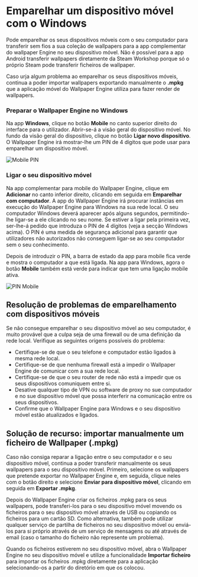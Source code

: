 # Emparelhar um dispositivo móvel com o Windows

Pode emparelhar os seus dispositivos móveis com o seu computador para transferir sem fios a sua coleção de wallpapers para a app complementar do wallpaper Engine no seu dispositivo móvel. Não é possível para a app Android transferir wallpapers diretamente da Steam Workshop porque só o próprio Steam pode transferir ficheiros de wallpaper.

Caso urja algum problema ao emparelhar os seus dispositivos móveis, continua a poder importar wallpapers exportando manualmente o **.mpkg** que a aplicação móvel do Wallpaper Engine utiliza para fazer render de wallpapers.

### Preparar o Wallpaper Engine no Windows

Na app **Windows**, clique no botão **Mobile** no canto superior direito do interface para o utilizador. Abrir-se-á a visão geral do dispositivo móvel. No fundo da visão geral do dispositivo, clique no botão **Ligar novo dispositivo**. O Wallpaper Engine irá mostrar-lhe um PIN de 4 dígitos que pode usar para emparelhar um dispositivo móvel.

![Mobile PIN](/img/faq/mobile_pin.gif)

### Ligar o seu dispositivo móvel

Na app complementar para mobile do Wallpaper Engine, clique em **Adicionar** no canto inferior direito, clicando em seguida em **Emparelhar com computador**. A app do Wallpaper Engine irá procurar instâncias em execução do Wallpaper Engine para Windows na sua rede local. O seu computador Windows deverá aparecer após alguns segundos, permitindo-lhe ligar-se a ele clicando no seu nome. Se estiver a ligar pela primeira vez, ser-lhe-á pedido que introduza o PIN de 4 dígitos (veja a secção Windows acima). O PIN é uma medida de segurança adicional para garantir que utilizadores não autorizados não conseguem ligar-se ao seu computador sem o seu conhecimento.

Depois de introduzir o PIN, a barra de estado da app para mobile fica verde e mostra o computador a que está ligada. Na app para Windows, agora o botão **Mobile** também está verde para indicar que tem uma ligação mobile ativa.

![PIN Mobile](/img/faq/mobile_pair.gif)

## Resolução de problemas de emparelhamento com dispositivos móveis

Se não consegue emparelhar o seu dispositivo móvel ao seu computador, é muito provável que a culpa seja de uma firewall ou de uma definição da rede local. Verifique as seguintes origens possíveis do problema:

* Certifique-se de que o seu telefone e computador estão ligados à mesma rede local.
* Certifique-se de que nenhuma firewall está a impedir o Wallpaper Engine de comunicar com a sua rede local.
* Certifique-se de que o seu router de rede não está a impedir que os seus dispositivos comuniquem entre si.
* Desative qualquer tipo de VPN ou software de proxy no sue computador e no sue dispositivo móvel que possa interferir na comunicação entre os seus dispositivos.
* Confirme que o Wallpaper Engine para Windows e o seu dispositivo móvel estão atualizados e ligados.

## Solução de recurso: importar manualmente um ficheiro de Wallpaper (.mpkg)

Caso não consiga reparar a ligação entre o seu computador e o seu dispositivo móvel, continua a poder transferir manualmente os seus wallpapers para o seu dispositivo móvel. Primeiro, selecione os wallpapers que pretende exportar no Wallpaper Engine e, em seguida, clique neles com o botão direito e selecione **Enviar para dispositivo móvel**, clicando em seguida em **Exportar .mpkg**.

Depois do Wallpaper Engine criar os ficheiros .mpkg para os seus wallpapers, pode transferi-los para o seu dispositivo móvel movendo os ficheiros para o seu dispositivo móvel através de USB ou copiando os ficheiros para um cartão SD. Como alternativa, também pode utilizar qualquer serviço de partilha de ficheiros no seu dispositivo móvel ou enviá-los para si próprio através de um serviço de mensagens ou até através de email (caso o tamanho do ficheiro não represente um problema).

Quando os ficheiros estiverem no seu dispositivo móvel, abra o Wallpaper Engine no seu dispositivo móvel e utilize a funcionalidade **Importar ficheiro** para importar os ficheiros .mpkg diretamente para a aplicação selecionando-os a partir do diretório em que os colocou.